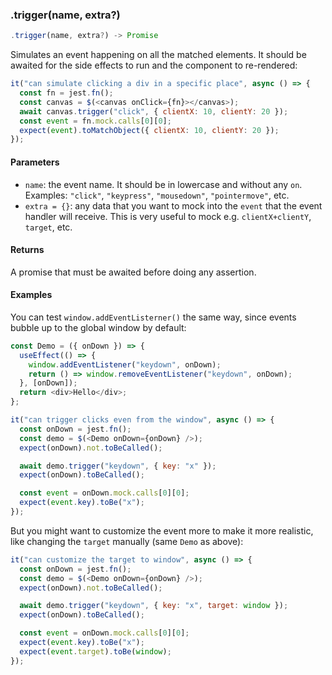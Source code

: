 ### .trigger(name, extra?)

```js
.trigger(name, extra?) -> Promise
```

Simulates an event happening on all the matched elements. It should be awaited for the side effects to run and the component to re-rendered:

```js
it("can simulate clicking a div in a specific place", async () => {
  const fn = jest.fn();
  const canvas = $(<canvas onClick={fn}></canvas>);
  await canvas.trigger("click", { clientX: 10, clientY: 20 });
  const event = fn.mock.calls[0][0];
  expect(event).toMatchObject({ clientX: 10, clientY: 20 });
});
```

#### Parameters

- `name`: the event name. It should be in lowercase and without any `on`. Examples: `"click"`, `"keypress"`, `"mousedown"`, `"pointermove"`, etc.
- `extra = {}`: any data that you want to mock into the `event` that the event handler will receive. This is very useful to mock e.g. `clientX+clientY`, `target`, etc.

#### Returns

A promise that must be awaited before doing any assertion.

#### Examples

You can test `window.addEventListerner()` the same way, since events bubble up to the global window by default:

```js
const Demo = ({ onDown }) => {
  useEffect(() => {
    window.addEventListener("keydown", onDown);
    return () => window.removeEventListener("keydown", onDown);
  }, [onDown]);
  return <div>Hello</div>;
};

it("can trigger clicks even from the window", async () => {
  const onDown = jest.fn();
  const demo = $(<Demo onDown={onDown} />);
  expect(onDown).not.toBeCalled();

  await demo.trigger("keydown", { key: "x" });
  expect(onDown).toBeCalled();

  const event = onDown.mock.calls[0][0];
  expect(event.key).toBe("x");
});
```

But you might want to customize the event more to make it more realistic, like changing the `target` manually (same `Demo` as above):

```js
it("can customize the target to window", async () => {
  const onDown = jest.fn();
  const demo = $(<Demo onDown={onDown} />);
  expect(onDown).not.toBeCalled();

  await demo.trigger("keydown", { key: "x", target: window });
  expect(onDown).toBeCalled();

  const event = onDown.mock.calls[0][0];
  expect(event.key).toBe("x");
  expect(event.target).toBe(window);
});
```
